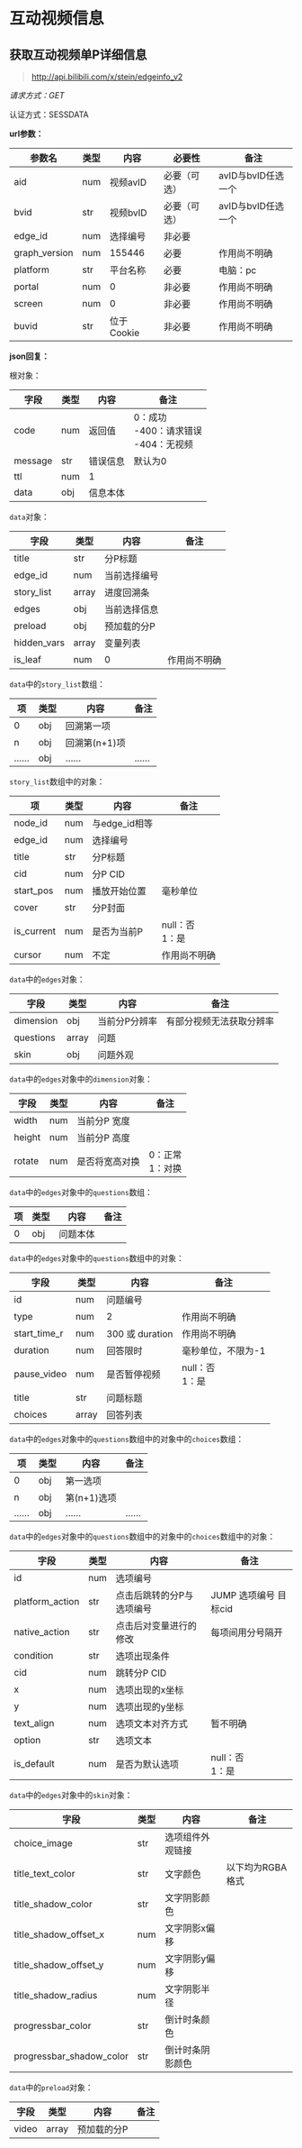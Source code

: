 # 互动视频信息

## 获取互动视频单P详细信息

> http://api.bilibili.com/x/stein/edgeinfo_v2

*请求方式：GET*

认证方式：SESSDATA

**url参数：**

| 参数名        | 类型 | 内容       | 必要性       | 备注               |
| ------------- | ---- | ---------- | ------------ | ------------------ |
| aid           | num  | 视频avID   | 必要（可选） | avID与bvID任选一个 |
| bvid          | str  | 视频bvID   | 必要（可选） | avID与bvID任选一个 |
| edge_id       | num  | 选择编号   | 非必要       |                    |
| graph_version | num  | 155446     | 必要         | 作用尚不明确       |
| platform      | str  | 平台名称   | 必要         | 电脑：pc           |
| portal        | num  | 0          | 非必要       | 作用尚不明确       |
| screen        | num  | 0          | 非必要       | 作用尚不明确       |
| buvid         | str  | 位于Cookie | 非必要       | 作用尚不明确       |

**json回复：**

根对象：

| 字段    | 类型 | 内容     | 备注                                          |
| ------- | ---- | -------- | --------------------------------------------- |
| code    | num  | 返回值   | 0：成功<br />-400：请求错误<br />-404：无视频 |
| message | str  | 错误信息 | 默认为0                                       |
| ttl     | num  | 1        |                                               |
| data    | obj  | 信息本体 |                                               |

`data`对象：

| 字段        | 类型  | 内容           | 备注         |
| ----------- | ----- | -------------- | ------------ |
| title       | str   | 分P标题        |              |
| edge_id     | num   | 当前选择编号   |              |
| story_list  | array | 进度回溯条     |              |
| edges       | obj   | 当前选择信息   |              |
| preload     | obj   | 预加载的分P    |              |
| hidden_vars | array | 变量列表       |              |
| is_leaf     | num   | 0              | 作用尚不明确 |

`data`中的`story_list`数组：

| 项   | 类型 | 内容          | 备注 |
| ---- | ---- | ------------- | ---- |
| 0    | obj  | 回溯第一项    |      |
| n    | obj  | 回溯第(n+1)项 |      |
| ……   | obj  | ……            | ……   |

`story_list`数组中的对象：

| 项         | 类型 | 内容          | 备注                |
| ---------- | ---- | ------------- | ------------------- |
| node_id    | num  | 与edge_id相等 |                     |
| edge_id    | num  | 选择编号      |                     |
| title      | str  | 分P标题       |                     |
| cid        | num  | 分P CID       |                     |
| start_pos  | num  | 播放开始位置  | 毫秒单位            |
| cover      | str  | 分P封面       |                     |
| is_current | num  | 是否为当前P   | null：否<br />1：是 |
| cursor     | num  | 不定          | 作用尚不明确        |

`data`中的`edges`对象：

| 字段        | 类型  | 内容          | 备注                     |
| ----------- | ----- | ------------- | ------------------------ |
| dimension   | obj   | 当前分P分辨率 | 有部分视频无法获取分辨率 |
| questions   | array | 问题          |                          |
| skin        | obj   | 问题外观      |                          |

`data`中的`edges`对象中的`dimension`对象：

| 字段   | 类型 | 内容           | 备注                 |
| ------ | ---- | -------------- | -------------------- |
| width  | num  | 当前分P 宽度   |                      |
| height | num  | 当前分P 高度   |                      |
| rotate | num  | 是否将宽高对换 | 0：正常<br />1：对换 |

`data`中的`edges`对象中的`questions`数组：

| 项   | 类型 | 内容     | 备注 |
| ---- | ---- | -------- | ---- |
| 0    | obj  | 问题本体 |      |

`data`中的`edges`对象中的`questions`数组中的对象：

| 字段         | 类型  | 内容            | 备注                |
| ------------ | ----- | --------------- | ------------------- |
| id           | num   | 问题编号        |                     |
| type         | num   | 2               | 作用尚不明确        |
| start_time_r | num   | 300 或 duration | 作用尚不明确        |
| duration     | num   | 回答限时        | 毫秒单位，不限为-1  |
| pause_video  | num   | 是否暂停视频    | null：否<br />1：是 |
| title        | str   | 问题标题        |                     |
| choices      | array | 回答列表        |                     |

`data`中的`edges`对象中的`questions`数组中的对象中的`choices`数组：

| 项   | 类型 | 内容        | 备注 |
| ---- | ---- | ----------- | ---- |
| 0    | obj  | 第一选项    |      |
| n    | obj  | 第(n+1)选项 |      |
| ……   | obj  | ……          | ……   |

`data`中的`edges`对象中的`questions`数组中的对象中的`choices`数组中的对象：

| 字段            | 类型 | 内容                      | 备注                  |
| --------------- | ---- | ------------------------- | --------------------- |
| id              | num  | 选项编号                  |                       |
| platform_action | str  | 点击后跳转的分P与选项编号 | JUMP 选项编号 目标cid |
| native_action   | str  | 点击后对变量进行的修改    | 每项间用分号隔开      |
| condition       | str  | 选项出现条件              |                       |
| cid             | num  | 跳转分P CID               |                       |
| x               | num  | 选项出现的x坐标           |                       |
| y               | num  | 选项出现的y坐标           |                       |
| text_align      | num  | 选项文本对齐方式          | 暂不明确              |
| option          | str  | 选项文本                  |                       |
| is_default      | num  | 是否为默认选项            | null：否<br />1：是   |

`data`中的`edges`对象中的`skin`对象：

| 字段                     | 类型 | 内容             | 备注             |
| ------------------------ | ---- | ---------------- | ---------------- |
| choice_image             | str  | 选项组件外观链接 |                  |
| title_text_color         | str  | 文字颜色         | 以下均为RGBA格式 |
| title_shadow_color       | str  | 文字阴影颜色     |                  |
| title_shadow_offset_x    | num  | 文字阴影x偏移    |                  |
| title_shadow_offset_y    | num  | 文字阴影y偏移    |                  |
| title_shadow_radius      | num  | 文字阴影半径     |                  |
| progressbar_color        | str  | 倒计时条颜色     |                  |
| progressbar_shadow_color | str  | 倒计时条阴影颜色 |                  |

`data`中的`preload`对象：

| 字段  | 类型  | 内容        | 备注 |
| ----- | ----- | ----------- | ---- |
| video | array | 预加载的分P |      |